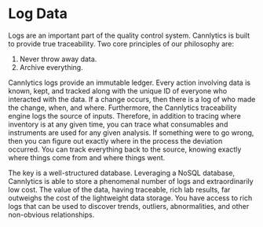 # Log Data

Logs are an important part of the quality control system. Cannlytics is built to provide true traceability. Two core principles of our philosophy are:

1. Never throw away data.
2. Archive everything.

Cannlytics logs provide an immutable ledger. Every action involving data is known, kept, and tracked along with the unique ID of everyone who interacted with the data. If a change occurs, then there is a log of who made the change, when, and where. Furthermore, the Cannlytics traceability engine logs the source of inputs. Therefore, in addition to tracing where inventory is at any given time, you can trace what consumables and instruments are used for any given analysis. If something were to go wrong, then you can figure out exactly where in the process the deviation occurred. You can track everything back to the source, knowing exactly where things come from and where things went.

The key is a well-structured database. Leveraging a NoSQL database, Cannlytics is able to store a phenomenal number of logs and extraordinarily low cost. The value of the data, having traceable, rich lab results, far outweighs the cost of the lightweight data storage. You have access to rich logs that can be used to discover trends, outliers, abnormalities, and other non-obvious relationships.
